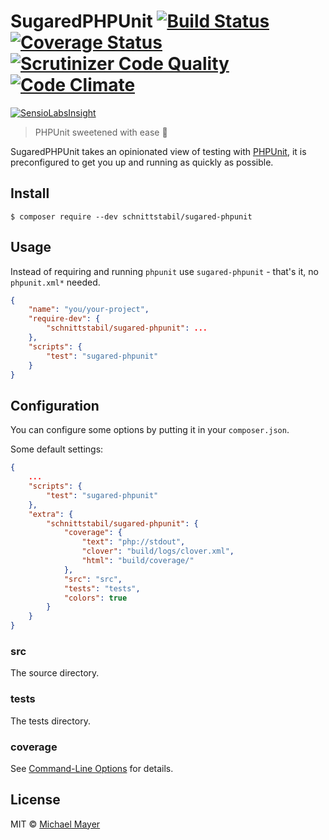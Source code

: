 # SugaredPHPUnit [![Build Status](https://travis-ci.org/schnittstabil/sugared-phpunit.svg?branch=master)](https://travis-ci.org/schnittstabil/sugared-phpunit) [![Coverage Status](https://coveralls.io/repos/schnittstabil/sugared-phpunit/badge.svg?branch=master&service=github)](https://coveralls.io/github/schnittstabil/sugared-phpunit?branch=master) [![Scrutinizer Code Quality](https://scrutinizer-ci.com/g/schnittstabil/sugared-phpunit/badges/quality-score.png?b=master)](https://scrutinizer-ci.com/g/schnittstabil/sugared-phpunit/?branch=master) [![Code Climate](https://codeclimate.com/github/schnittstabil/sugared-phpunit/badges/gpa.svg)](https://codeclimate.com/github/schnittstabil/sugared-phpunit)

[![SensioLabsInsight](https://insight.sensiolabs.com/projects/d937d693-2bb7-428b-be4a-817a1fb5d9a0/big.png)](https://insight.sensiolabs.com/projects/d937d693-2bb7-428b-be4a-817a1fb5d9a0)

> PHPUnit sweetened with ease :cherries:

SugaredPHPUnit takes an opinionated view of testing with [PHPUnit](https://phpunit.de), it is preconfigured to get you up and running as quickly as possible.

## Install

```
$ composer require --dev schnittstabil/sugared-phpunit
```

## Usage

Instead of requiring and running `phpunit` use `sugared-phpunit` - that's it, no `phpunit.xml*` needed.
```json
{
    "name": "you/your-project",
    "require-dev": {
        "schnittstabil/sugared-phpunit": ...
    },
    "scripts": {
        "test": "sugared-phpunit"
    }
}
```

## Configuration

You can configure some options by putting it in your `composer.json`.

Some default settings:
```json
{
    ...
    "scripts": {
        "test": "sugared-phpunit"
    },
    "extra": {
        "schnittstabil/sugared-phpunit": {
            "coverage": {
                "text": "php://stdout",
                "clover": "build/logs/clover.xml",
                "html": "build/coverage/"
            },
            "src": "src",
            "tests": "tests",
            "colors": true
        }
    }
}
```

### src

The source directory.

### tests

The tests directory.

### coverage

See [Command-Line Options](https://phpunit.de/manual/current/en/textui.html#textui.clioptions) for details.

## License

MIT © [Michael Mayer](http://schnittstabil.de)
